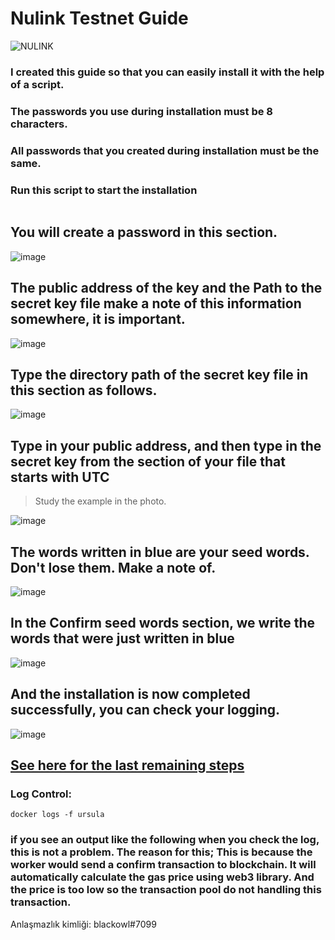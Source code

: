 # Nulink Testnet Guide

![NULINK](https://user-images.githubusercontent.com/107190154/190568136-14f5a7d8-5b15-46fb-8132-4d38a0779171.gif)

### I created this guide so that you can easily install it with the help of a script.

### The passwords you use during installation must be 8 characters. 

### All passwords that you created during installation must be the same.

### Run this script to start the installation

```
```

## You will create a password in this section.

![image](https://user-images.githubusercontent.com/107190154/190849869-e11d4ed6-f558-4902-8d93-1eb5cad3b7ed.png)

## The public address of the key and the Path to the secret key file make a note of this information somewhere, it is important.

![image](https://user-images.githubusercontent.com/107190154/190849872-4a58ec31-866e-4bbe-8833-2490aaf80773.png)

## Type the directory path of the secret key file in this section as follows.

![image](https://user-images.githubusercontent.com/107190154/190849879-813d76de-0a9d-408d-85d3-e4bb3ab82adb.png)

## Type in your public address, and then type in the secret key from the section of your file that starts with UTC
> Study the example in the photo.

![image](https://user-images.githubusercontent.com/107190154/190849908-1d09cc10-bddb-4da3-b106-d5d30be724fd.png)

## The words written in blue are your seed words. Don't lose them. Make a note of.

![image](https://user-images.githubusercontent.com/107190154/190849993-a2a18f42-bba5-497b-8f47-4b1ad8c3e7ef.png)

## In the Confirm seed words section, we write the words that were just written in blue

![image](https://user-images.githubusercontent.com/107190154/190851095-8f445beb-c140-4ba9-b8f7-fc536f2a04f1.png)

## And the installation is now completed successfully, you can check your logging.

![image](https://user-images.githubusercontent.com/107190154/190850125-a19d0d20-dc40-4d09-8951-b43941f394b0.png)

## [See here for the last remaining steps](https://docs.nulink.org/products/staking_dapp)

### Log Control:
```
docker logs -f ursula
```
### if you see an output like the following when you check the log, this is not a problem. The reason for this; This is because the worker would send a confirm transaction to blockchain. It will automatically calculate the gas price using web3 library. And the price is too low so the transaction pool do not handling this transaction.
Anlaşmazlık kimliği: blackowl#7099

